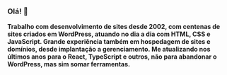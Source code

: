 ### Olá! 👋

**Trabalho com desenvolvimento de sites desde 2002, com centenas de sites criados em WordPress, atuando no dia a dia com HTML, CSS e JavaScript. Grande experiência também em hospedagem de sites e domínios, desde implantação a gerenciamento. Me atualizando nos últimos anos para o React, TypeScript e outros, não para abandonar o WordPress, mas sim somar ferramentas.**

<!--
**deguirbr/deguirbr** is a ✨ _special_ ✨ repository because its `README.md` (this file) appears on your GitHub profile.

Here are some ideas to get you started:

- 🔭 I’m currently working on ...
- 🌱 I’m currently learning ...
- 👯 I’m looking to collaborate on ...
- 🤔 I’m looking for help with ...
- 💬 Ask me about ...
- 📫 How to reach me: ...
- 😄 Pronouns: ...
- ⚡ Fun fact: ...
-->
